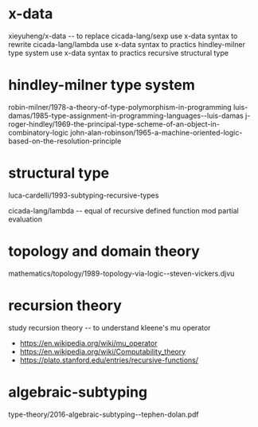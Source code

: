 # x-data

xieyuheng/x-data -- to replace cicada-lang/sexp
use x-data syntax to rewrite cicada-lang/lambda
use x-data syntax to practics hindley-milner type system
use x-data syntax to practics recursive structural type

# hindley-milner type system

robin-milner/1978-a-theory-of-type-polymorphism-in-programming
luis-damas/1985-type-assignment-in-programming-languages--luis-damas
j-roger-hindley/1969-the-principal-type-scheme-of-an-object-in-combinatory-logic
john-alan-robinson/1965-a-machine-oriented-logic-based-on-the-resolution-principle

# structural type

luca-cardelli/1993-subtyping-recursive-types

cicada-lang/lambda -- equal of recursive defined function mod partial evaluation

# topology and domain theory

mathematics/topology/1989-topology-via-logic--steven-vickers.djvu

# recursion theory

study recursion theory -- to understand kleene's mu operator

- https://en.wikipedia.org/wiki/mu_operator
- https://en.wikipedia.org/wiki/Computability_theory
- https://plato.stanford.edu/entries/recursive-functions/

# algebraic-subtyping

type-theory/2016-algebraic-subtyping--tephen-dolan.pdf
